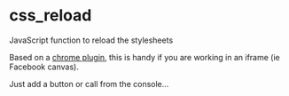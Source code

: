 css_reload
==========

JavaScript function to reload the stylesheets

Based on a [chrome plugin](https://chrome.google.com/webstore/detail/css-reloader/dnfpcpfijpdhabaoieccoclghgplmpbd?hl=en), this is handy if you are working in an iframe (ie Facebook canvas).

Just add a button or call from the console...
